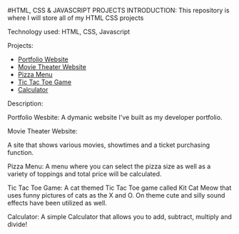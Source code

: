 #HTML, CSS & JAVASCRIPT PROJECTS
 INTRODUCTION:
 This repository is where I will store all of my HTML CSS projects
 
 Technology used: HTML, CSS, Javascript
 
 Projects:
- [Portfolio Website](https://edendior.github.io/)
- [Movie Theater Website](https://github.com/edendior/HTML-AND-CSS-PROJECTS/tree/github-assignment/academy-cinemas)
- [Pizza Menu](https://github.com/edendior/JAVASCRIPT-PROJECTS/tree/main/Pizza_Project)
- [Tic Tac Toe Game](https://github.com/edendior/JAVASCRIPT-PROJECTS/tree/main/TicTacToe)
- [Calculator](https://github.com/edendior/JAVASCRIPT-PROJECTS/tree/main/Calculator)

Description:

Portfolio Wesbite: 
A dymanic website I've built as my developer portfolio. 

Movie Theater Website: 

A site that shows various movies, showtimes and a ticket purchasing function.

Pizza Menu:
A menu where you can select the pizza size as well as a variety of toppings and total price will be calculated. 

Tic Tac Toe Game: 
A cat themed Tic Tac Toe game called Kit Cat Meow that uses funny pictures of cats as the X and O. On theme cute and silly sound effects have been utilized as well. 

Calculator:
A simple Calculator that allows you to add, subtract, multiply and divide! 
